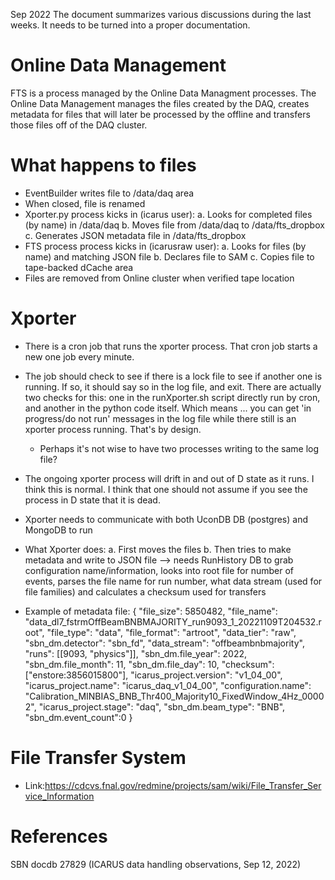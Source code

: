 Sep 2022
The document summarizes various discussions during the last weeks. It needs to be turned into a proper documentation.

# Online Data Management
FTS is a process managed by the Online Data Managment processes. The Online Data Management manages the files created by the DAQ, creates metadata for files that will later be processed by the offline and transfers those files off of the DAQ cluster.

# What happens to files
- EventBuilder writes file to /data/daq area
- When closed, file is renamed
- Xporter.py process kicks in (icarus user): 
  a. Looks for completed files (by name) in /data/daq
  b. Moves file from /data/daq to /data/fts_dropbox
  c. Generates JSON metadata file in /data/fts_dropbox
- FTS process process kicks in (icarusraw user):
  a. Looks for files (by name) and matching JSON file
  b. Declares file to SAM
  c. Copies file to tape-backed dCache area
- Files are removed from Online cluster when verified tape location

# Xporter

- There is a cron job that runs the xporter process. That cron job starts a new one job every minute.
- The job should check to see if there is a lock file to see if another one is running. If so, it should say so in the log file, and exit. There are actually two checks for this: one in the runXporter.sh script directly run by cron, and another in the python code itself. Which means ... you can get 'in progress/do not run' messages in the log file while there still is an xporter process running. That's by design.
  - Perhaps it's not wise to have two processes writing to the same log file?
- The ongoing xporter process will drift in and out of D state as it runs. I think this is normal. I think that one should not assume if you see the process in D state that it is dead.
- Xporter needs to communicate with both UconDB DB (postgres) and MongoDB to run
- What Xporter does:
  a. First moves the files
  b. Then tries to make metadata and write to JSON file --> needs RunHistory DB to grab configuration name/information, looks into root file for number of events, parses   the file name for run number, what data stream (used for file families) and calculates a checksum used for transfers
  
- Example of metadata file:
  {
  "file_size": 5850482,
  "file_name": "data_dl7_fstrmOffBeamBNBMAJORITY_run9093_1_20221109T204532.root",
  "file_type": "data", "file_format": "artroot",
  "data_tier": "raw",
  "sbn_dm.detector": "sbn_fd",
  "data_stream": "offbeambnbmajority",
  "runs": [[9093, "physics"]],
  "sbn_dm.file_year": 2022, "sbn_dm.file_month": 11, "sbn_dm.file_day": 10, "checksum":
  ["enstore:3856015800"],
  "icarus_project.version": "v1_04_00",
  "icarus_project.name": "icarus_daq_v1_04_00",
  "configuration.name":
  "Calibration_MINBIAS_BNB_Thr400_Majority10_FixedWindow_4Hz_00002",
  "icarus_project.stage": "daq", "sbn_dm.beam_type": "BNB", "sbn_dm.event_count":0
  }
  
# File Transfer System

- Link:https://cdcvs.fnal.gov/redmine/projects/sam/wiki/File_Transfer_Service_Information

# References
SBN docdb 27829 (ICARUS data handling observations, Sep 12, 2022)
